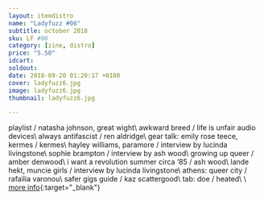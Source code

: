 ```yaml
---
layout: itemdistro
name: "Ladyfuzz #06"
subtitle: october 2018
sku: LF #06
category: [zine, distro]
price: "5.50"
idcart: 
soldout:
date: 2018-09-20 01:20:17 +0100
cover: ladyfuzz6.jpg
image: ladyfuzz6.jpg
thumbnail: ladyfuzz6.jpg

---
```


playlist / natasha johnson, great wight\\
awkward breed / life is unfair audio devices\\
always antifascist / ren aldridge\\
gear talk: emily rose teece, kermes / kermes\\
hayley williams, paramore / interview by lucinda livingstone\\
sophie brampton / interview by ash wood\\
growing up queer / amber denwood\\
i want a revolution summer circa ‘85 / ash wood\\
lande hekt, muncie girls / interview by lucinda livingstone\\
athens: queer city / rafailia varonou\\
safer gigs guide / kaz scattergood\\
tab: doe / heated\\
\\
[more info](https://www.ladyfuzz.co.uk/){:target="_blank"}